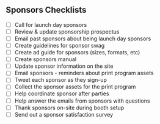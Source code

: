 ## Sponsors Checklists

- [ ] Call for launch day sponsors
- [ ] Review & update sponsorship prospectus
- [ ] Email past sponsors about being launch day sponsors
- [ ] Create guidelines for sponsor swag
- [ ] Create ad guide for sponsors (sizes, formats, etc)
- [ ] Create sponsors manual
- [ ] Update sponsor information on the site
- [ ] Email sponsors - reminders about print program assets
- [ ] Tweet each sponsor as they sign-up
- [ ] Collect the sponsor assets for the print program
- [ ] Help coordinate sponsor after parties
- [ ] Help answer the emails from sponsors with questions
- [ ] Thank sponsors on-site during booth setup
- [ ] Send out a sponsor satisfaction survey
